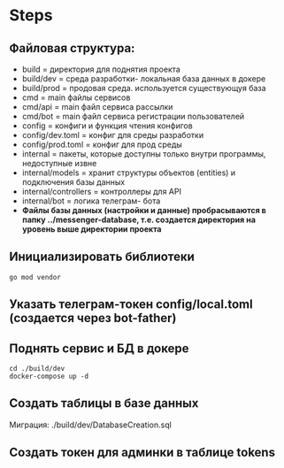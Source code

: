 # Steps 

## Файловая структура:
- build = директория для поднятия проекта
- build/dev = среда разработки- локальная база данных в докере
- build/prod = продовая среда. используется существующуя база
- cmd = main файлы сервисов
- cmd/api = main файл сервиса рассылки
- cmd/bot = main файл сервиса регистрации пользователей
- config = конфиги и функция чтения конфигов
- config/dev.toml = конфиг для среды разработки 
- config/prod.toml = конфиг для прод среды
- internal = пакеты, которые доступны только внутри программы, недоступные извне
- internal/models = хранит структуры объектов (entities) и подключения базы данных
- internal/controllers = контроллеры для API
- internal/bot = логика телеграм- бота
- **Файлы базы данных (настройки и данные) пробрасываются в папку ../messenger-database,
т.е. создается директория на уровень выше директории проекта**
## Инициализировать библиотеки
```shell
go mod vendor
```
## Указать телеграм-токен config/local.toml (создается через bot-father)
## Поднять сервис и БД в докере
```shell
cd ./build/dev
docker-compose up -d
```
## Создать таблицы в базе данных
Миграция: ./build/dev/DatabaseCreation.sql
## Создать токен для админки в таблице tokens
